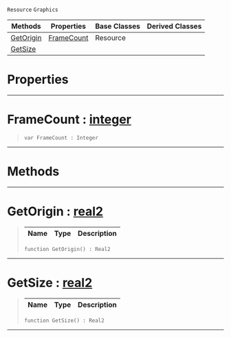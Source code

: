  `Resource` `Graphics`



|Methods|Properties|Base Classes|Derived Classes|
|---|---|---|---|
|[ GetOrigin](https://github.com/zeroengineteam/ZeroDocs/blob/master/code_reference/class_reference/spritesource.markdown#getorigin-zero-engine-do)|[ FrameCount](https://github.com/zeroengineteam/ZeroDocs/blob/master/code_reference/class_reference/spritesource.markdown#framecount-zero-engine-d)|Resource| |
|[ GetSize](https://github.com/zeroengineteam/ZeroDocs/blob/master/code_reference/class_reference/spritesource.markdown#getsize-zero-engine-docu)| | | |


 #  Properties


---  
 #  FrameCount : [integer](https://github.com/zeroengineteam/ZeroDocs/blob/master/code_reference/zilch_base_types/integer.markdown)

> 
> ``` lang=cpp, name=Zilch
> var FrameCount : Integer


---  
 #  Methods


---  
 #  GetOrigin : [real2](https://github.com/zeroengineteam/ZeroDocs/blob/master/code_reference/zilch_base_types/real2.markdown)

> 
> |Name|Type|Description|
> |---|---|---|
> ``` lang=cpp, name=Zilch
> function GetOrigin() : Real2
> ``` 


---  
 #  GetSize : [real2](https://github.com/zeroengineteam/ZeroDocs/blob/master/code_reference/zilch_base_types/real2.markdown)

> 
> |Name|Type|Description|
> |---|---|---|
> ``` lang=cpp, name=Zilch
> function GetSize() : Real2
> ``` 


---  
 

 